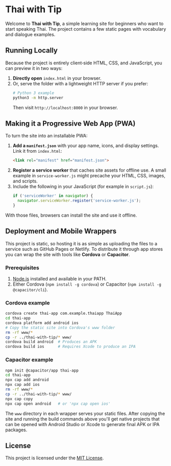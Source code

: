 # Thai with Tip

Welcome to **Thai with Tip**, a simple learning site for beginners who want to start speaking Thai. The project contains a few static pages with vocabulary and dialogue examples.

## Running Locally

Because the project is entirely client‑side HTML, CSS, and JavaScript, you can preview it in two ways:

1. **Directly open** `index.html` in your browser.
2. Or, serve the folder with a lightweight HTTP server if you prefer:
   ```bash
   # Python 3 example
   python3 -m http.server
   ```
   Then visit `http://localhost:8000` in your browser.

## Making it a Progressive Web App (PWA)

To turn the site into an installable PWA:

1. **Add a `manifest.json`** with your app name, icons, and display settings.
   Link it from `index.html`:
   ```html
   <link rel="manifest" href="manifest.json">
   ```
2. **Register a service worker** that caches site assets for offline use. A small example in `service-worker.js` might precache your HTML, CSS, images, and scripts.
3. Include the following in your JavaScript (for example in `script.js`):
   ```javascript
   if ('serviceWorker' in navigator) {
     navigator.serviceWorker.register('service-worker.js');
   }
   ```

With those files, browsers can install the site and use it offline.


## Deployment and Mobile Wrappers

This project is static, so hosting it is as simple as uploading the files to a service such as GitHub Pages or Netlify. To distribute it through app stores you can wrap the site with tools like **Cordova** or **Capacitor**.

### Prerequisites

1. [Node.js](https://nodejs.org) installed and available in your PATH.
2. Either Cordova (`npm install -g cordova`) or Capacitor (`npm install -g @capacitor/cli`).

### Cordova example

```bash
cordova create thai-app com.example.thaiapp ThaiApp
cd thai-app
cordova platform add android ios
# Copy the static site into Cordova's www folder
rm -rf www/*
cp -r ../thai-with-tip/* www/
cordova build android  # Produces an APK
cordova build ios      # Requires Xcode to produce an IPA
```

### Capacitor example

```bash
npm init @capacitor/app thai-app
cd thai-app
npx cap add android
npx cap add ios
rm -rf www/*
cp -r ../thai-with-tip/* www/
npx cap copy
npx cap open android   # or 'npx cap open ios'
```

The `www` directory in each wrapper serves your static files. After copying the site and running the build commands above you'll get native projects that can be opened with Android Studio or Xcode to generate final APK or IPA packages.

## License

This project is licensed under the [MIT License](LICENSE).

